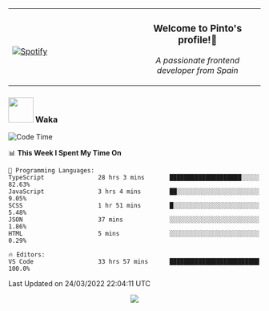 <table width="100%" align="center"> 
  <tr>
  <td width="50%">
      
&nbsp; <br> [![Spotify](https://novatorem-zeta-rust.vercel.app/api/spotify)](https://open.spotify.com/user/novatorem-zeta-rust)

  </td>
  <td width="50%">
    <h3 align="center">Welcome to Pinto's profile!👋</h3>
    <p align="center"><em>A passionate frontend developer from Spain</em></p>
  </td>
  </table>

### <img src="https://media.giphy.com/media/VgCDAzcKvsR6OM0uWg/giphy.gif" width="50"> Waka

  <!--START_SECTION:waka-->
![Code Time](http://img.shields.io/badge/Code%20Time-193%20hrs-blue)

📊 **This Week I Spent My Time On** 

```text
💬 Programming Languages: 
TypeScript               28 hrs 3 mins       ████████████████████░░░░░   82.63% 
JavaScript               3 hrs 4 mins        ██░░░░░░░░░░░░░░░░░░░░░░░   9.05% 
SCSS                     1 hr 51 mins        █░░░░░░░░░░░░░░░░░░░░░░░░   5.48% 
JSON                     37 mins             ░░░░░░░░░░░░░░░░░░░░░░░░░   1.86% 
HTML                     5 mins              ░░░░░░░░░░░░░░░░░░░░░░░░░   0.29%

🔥 Editors: 
VS Code                  33 hrs 57 mins      █████████████████████████   100.0%

```


 Last Updated on 24/03/2022 22:04:11 UTC
<!--END_SECTION:waka-->

<div align="center">
<img src="https://github-readme-stats-gilt-tau.vercel.app/api/top-langs/?username=pinto-hub&layout=compact&theme=dracula" />
</div>

